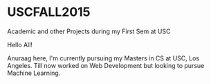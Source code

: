 # USCFALL2015
Academic and other Projects during my First Sem at USC 

Hello All!

Anuraag here, I'm currently pursuing my Masters in CS at USC, Los Angeles.
Till now worked on Web Development but looking to pursue Machine Learning.
